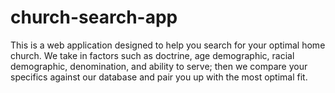 # church-search-app
This is a web application designed to help you search for your optimal home church. We take in factors such as doctrine, age demographic, racial demographic, denomination, and ability to serve; then we compare your specifics against our database and pair you up with the most optimal fit.
